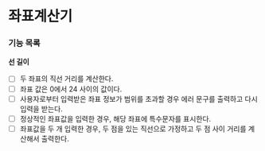 # 좌표계산기
### 기능 목록
**선 길이** 
- [ ] 두 좌표의 직선 거리를 계산한다.
- [ ] 좌표 값은 0에서 24 사이의 값이다.
- [ ] 사용자로부터 입력받은 좌표 정보가 범위를 초과할 경우 에러 문구를 출력하고 다시 입력을 받는다.
- [ ] 정상적인 좌표값을 입력한 경우, 해당 좌표에 특수문자를 표시한다.
- [ ] 좌표값을 두 개 입력한 경우, 두 점을 있는 직선으로 가정하고 두 점 사이 거리를 계산해서 출력한다.
